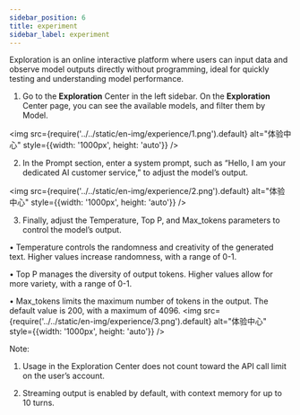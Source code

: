 ```yaml
---
sidebar_position: 6
title: experiment
sidebar_label: experiment
---
```


Exploration is an online interactive platform where users can input data and observe model outputs directly without programming, ideal for quickly testing and understanding model performance.

1. Go to the **Exploration** Center in the left sidebar. On the **Exploration** Center page, you can see the available models, and filter them by Model.

<img src={require('../../static/en-img/experience/1.png').default} alt="体验中心" style={{width: '1000px', height: 'auto'}} />

2. In the Prompt section, enter a system prompt, such as “Hello, I am your dedicated AI customer service,” to adjust the model’s output.

<img src={require('../../static/en-img/experience/2.png').default} alt="体验中心" style={{width: '1000px', height: 'auto'}} />

3. Finally, adjust the Temperature, Top P, and Max_tokens parameters to control the model’s output.

• Temperature controls the randomness and creativity of the generated text. Higher values increase randomness, with a range of 0-1.

• Top P manages the diversity of output tokens. Higher values allow for more variety, with a range of 0-1.

• Max_tokens limits the maximum number of tokens in the output. The default value is 200, with a maximum of 4096.
<img src={require('../../static/en-img/experience/3.png').default} alt="体验中心" style={{width: '1000px', height: 'auto'}} />

Note:

1. Usage in the Exploration Center does not count toward the API call limit on the user’s account.

2. Streaming output is enabled by default, with context memory for up to 10 turns.
